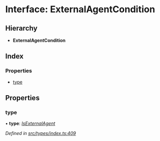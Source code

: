 # Interface: ExternalAgentCondition

## Hierarchy

* **ExternalAgentCondition**

## Index

### Properties

* [type](externalagentcondition.md#type)

## Properties

###  type

• **type**: *[IsExternalAgent](../enums/conditiontype.md#isexternalagent)*

*Defined in [src/types/index.ts:409](https://github.com/PolymathNetwork/polymesh-sdk/blob/31a16a34/src/types/index.ts#L409)*
